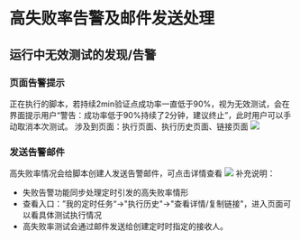 # 高失败率告警及邮件发送处理
## 运行中无效测试的发现/告警
### 页面告警提示
正在执行的脚本，若持续2min验证点成功率一直低于90%，视为无效测试，会在界面提示用户“警告：成功率低于90%持续了2分钟，建议终止”，此时用户可以手动取消本次测试。
涉及到页面：执行页面、执行历史页面、链接页面
![](https://github.com/jdcloudcom/cn/blob/cn-perftest-v1/image/Perftest/34.png)
### 发送告警邮件
高失败率情况会给脚本创建人发送告警邮件，可点击详情查看
![](https://github.com/jdcloudcom/cn/blob/cn-perftest-v1/image/Perftest/35.png)
补充说明：
- 失败告警功能同步处理定时引发的高失败率情形
- 查看入口：”我的定时任务“→"执行历史"→"查看详情/复制链接"，进入页面可以看具体测试执行情况
- 高失败率测试会通过邮件发送给创建定时时指定的接收人。


